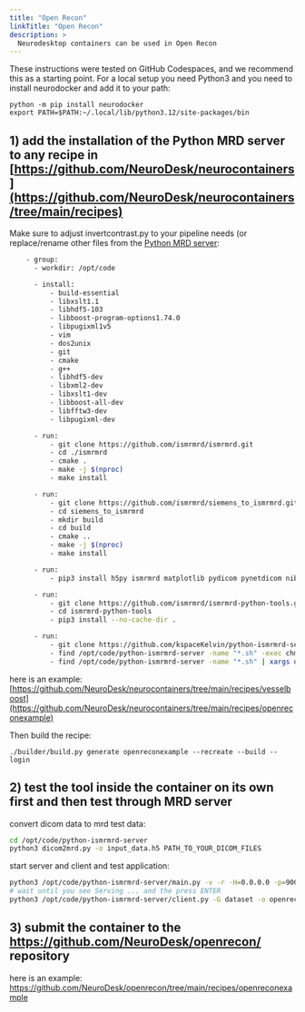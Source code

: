 ```yaml
---
title: "Open Recon"
linkTitle: "Open Recon"
description: >
  Neurodesktop containers can be used in Open Recon
---
```


These instructions were tested on GitHub Codespaces, and we recommend this as a starting point. For a local setup you need Python3 and you need to install neurodocker and add it to your path:
```
python -m pip install neurodocker
export PATH=$PATH:~/.local/lib/python3.12/site-packages/bin
```

## 1) add the installation of the Python MRD server to any recipe in [https://github.com/NeuroDesk/neurocontainers](https://github.com/NeuroDesk/neurocontainers/tree/main/recipes)
Make sure to adjust invertcontrast.py to your pipeline needs (or replace/rename other files from the [Python MRD server](https://github.com/kspaceKelvin/python-ismrmrd-server):
```bash
    - group:
      - workdir: /opt/code

      - install:
          - build-essential
          - libxslt1.1
          - libhdf5-103
          - libboost-program-options1.74.0
          - libpugixml1v5
          - vim
          - dos2unix
          - git
          - cmake
          - g++
          - libhdf5-dev
          - libxml2-dev
          - libxslt1-dev
          - libboost-all-dev
          - libfftw3-dev
          - libpugixml-dev

      - run:
          - git clone https://github.com/ismrmrd/ismrmrd.git
          - cd ./ismrmrd
          - cmake .
          - make -j $(nproc)
          - make install

      - run:
          - git clone https://github.com/ismrmrd/siemens_to_ismrmrd.git
          - cd siemens_to_ismrmrd
          - mkdir build
          - cd build
          - cmake ..
          - make -j $(nproc)
          - make install

      - run:
          - pip3 install h5py ismrmrd matplotlib pydicom pynetdicom nibabel

      - run:
          - git clone https://github.com/ismrmrd/ismrmrd-python-tools.git
          - cd ismrmrd-python-tools
          - pip3 install --no-cache-dir .

      - run:
          - git clone https://github.com/kspaceKelvin/python-ismrmrd-server
          - find /opt/code/python-ismrmrd-server -name "*.sh" -exec chmod +x {} \;
          - find /opt/code/python-ismrmrd-server -name "*.sh" | xargs dos2unix
```

here is an example: [https://github.com/NeuroDesk/neurocontainers/tree/main/recipes/vesselboost](https://github.com/NeuroDesk/neurocontainers/tree/main/recipes/openreconexample)

Then build the recipe:
```
./builder/build.py generate openreconexample --recreate --build --login
```

## 2) test the tool inside the container on its own first and then test through MRD server 
convert dicom data to mrd test data:
```bash
cd /opt/code/python-ismrmrd-server
python3 dicom2mrd.py -o input_data.h5 PATH_TO_YOUR_DICOM_FILES
```

start server and client and test application:
```bash
python3 /opt/code/python-ismrmrd-server/main.py -v -r -H=0.0.0.0 -p=9002 -s -S=/tmp/share/saved_data &
# wait until you see Serving ... and the press ENTER
python3 /opt/code/python-ismrmrd-server/client.py -G dataset -o openrecon_output.h5 input_data.h5
```

## 3) submit the container to the https://github.com/NeuroDesk/openrecon/ repository
here is an example: https://github.com/NeuroDesk/openrecon/tree/main/recipes/openreconexample
